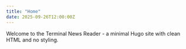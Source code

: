 ```yaml
---
title: "Home"
date: 2025-09-26T12:00:00Z
---
```


Welcome to the Terminal News Reader - a minimal Hugo site with clean HTML and no styling.